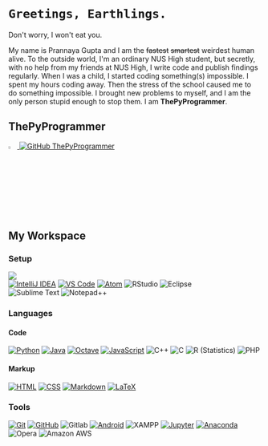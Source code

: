 # ``Greetings, Earthlings.``
Don't worry, I won't eat you.


My name is Prannaya Gupta and I am the ~~fastest~~ ~~smartest~~ weirdest human alive. To the outside world, I'm an ordinary NUS High student, but secretly, with no help from my friends at NUS High, I write code and publish findings regularly. When I was a child, I started coding something(s) impossible. I spent my hours coding away. Then the stress of the school caused me to do something impossible. I brought new problems to myself, and I am the only person stupid enough to stop them. I am **ThePyProgrammer**.

## ThePyProgrammer
<a href="mailto:prannayagupta@gmail.com"> <img src="https://img.icons8.com/fluent/48/000000/gmail.png" width="3.5%" />
[![GitHub ThePyProgrammer](https://img.shields.io/github/followers/thepyprogrammer?label=follow&style=social)](https://github.com/ThePyProgrammer)

## My Workspace

### Setup
[![](https://img.shields.io/badge/OS-Windows-informational?style=for-the-badge&logo=windows&logoColor=white&color=007ACC)](https://www.microsoft.com/en/windows/) \
[![IntelliJ IDEA](https://img.shields.io/badge/IDE-IntelliJ-%23fe315d?style=for-the-badge&logo=intellij-idea)](https://www.jetbrains.com/idea/)
[![VS Code](https://img.shields.io/badge/IDE-VSCode-%23007ACC?style=for-the-badge&logo=Visual-studio-code)](https://code.visualstudio.com/)
[![Atom](https://img.shields.io/badge/IDE-Atom-%2360b57e?style=for-the-badge&logo=atom)](https://atom.io/)
![RStudio](https://img.shields.io/badge/IDE-RStudio-75aadb?style=for-the-badge&logo=rstudio)
![Eclipse](https://img.shields.io/badge/IDE-Eclipse-f7941e?style=for-the-badge&logo=eclipse-ide&logoColor=2C2255) \
![Sublime Text](https://img.shields.io/badge/Editor-Sublime_Text-informational?style=for-the-badge&logo=sublime-text&logoColor=white&color=ff9800)
![Notepad++](https://img.shields.io/badge/Editor-Notepad++-informational?style=for-the-badge&logo=notepad%2B%2B&color=5bcf74)

### Languages
#### Code
[![Python](https://img.shields.io/badge/-Python-3776AB?style=for-the-badge&logo=python&logoColor=ffffff)](https://github.com/ThePyProgrammer?tab=repositories&q=&type=&language=python)
[![Java](https://img.shields.io/badge/-Java-%23ec2025?style=for-the-badge&logo=java&logoColor=ffffff&labelColor=%23ec2025&color=%23ec2025)](https://github.com/ThePyProgrammer?tab=repositories&q=&type=&language=java)
[![Octave](https://img.shields.io/badge/-Octave-%2336afd2?style=for-the-badge&logo=octave&logoColor=000000&labelColor=%2336afd2&color=%2336afd2)](https://www.gnu.org/software/octave/index)
[![JavaScript](https://img.shields.io/badge/-JavaScript-%23F7DF1C?style=for-the-badge&logo=javascript&logoColor=000000&labelColor=%23F7DF1C&color=%23FFCE5A)](https://www.javascript.com/)
![C++](https://img.shields.io/badge/-C++-1f6aa4?style=for-the-badge&logo=C%2B%2B&logoColor=white)
![C](https://img.shields.io/badge/-C-566fb5?style=for-the-badge&logo=C&logoColor=A8B9CC)
![R (Statistics)](https://img.shields.io/badge/-R-333333?style=for-the-badge&logo=R&logoColor=276DC3)
![PHP](https://img.shields.io/badge/php-8892BF.svg?&style=for-the-badge&logo=php&logoColor=white)

#### Markup
[![HTML](https://img.shields.io/badge/-HTML-e44d26?style=for-the-badge&logo=HTML5&logoColor=white)](https://en.wikipedia.org/wiki/HTML)
[![CSS](https://img.shields.io/badge/-CSS-1572B6?style=for-the-badge&logo=CSS3&logoColor=white)](https://en.wikipedia.org/wiki/CSS)
[![Markdown](https://img.shields.io/badge/-Markdown-333333?style=for-the-badge&logo=markdown)](https://en.wikipedia.org/wiki/Markdown)
[![LaTeX](https://img.shields.io/badge/latex-008080.svg?&style=for-the-badge&logo=latex&logoColor=white)](https://www.latex-project.org/)


### Tools
[![Git](https://img.shields.io/badge/-Git-%23F05032?style=for-the-badge&logo=git&logoColor=%23ffffff)](https://git-scm.com/)
[![GitHub](https://img.shields.io/badge/-GitHub-333333?style=for-the-badge&logo=github)](https://github.com/)
![Gitlab](https://img.shields.io/badge/-Gitlab-554387?style=for-the-badge&logo=gitlab)
[![Android](https://img.shields.io/badge/-Android-%23555?style=for-the-badge&logo=android&logoColor=%3ddc84)](https://developer.android.com/)
![XAMPP](https://img.shields.io/badge/xampp-FB7A24.svg?&style=for-the-badge&logo=xampp&logoColor=white)
[![Jupyter](https://img.shields.io/badge/jupyter-F3631D.svg?&style=for-the-badge&logo=jupyter&logoColor=white)](https://jupyter.org/)
[![Anaconda](https://img.shields.io/badge/-Anaconda-46b149?style=for-the-badge&logo=anaconda&logoColor=%23ffffff)](https://www.anaconda.com/)
![Opera](https://img.shields.io/badge/opera-FF1B2D.svg?&style=for-the-badge&logo=opera&logoColor=white)
![Amazon AWS](https://img.shields.io/badge/Amazon%20AWS-232F3E?style=for-the-badge&logo=amazon-aws)
